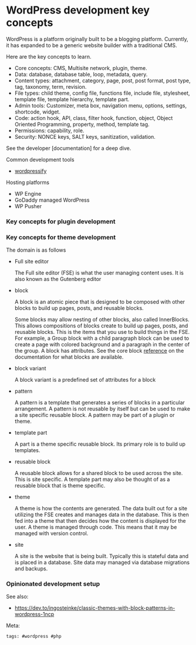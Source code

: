 # WordPress development key concepts

WordPress is a platform originally built to be a blogging platform. Currently, it has expanded to be a generic website builder with a traditional CMS.

Here are the key concepts to learn.

- Core concepts: CMS, Multisite network, plugin, theme.
- Data: database, database table, loop, metadata, query.
- Content types: attachment, category, page, post, post format, post
  type, tag, taxonomy, term, revision.
- File types: child theme, config file, functions file, include file,
  stylesheet, template file, template hierarchy, template part.
- Admin tools: Customizer, meta box, navigation menu, options, settings,
  shortcode, widget.
- Code: action hook, API, class, filter hook, function, object, Object
  Oriented Programming, property, method, template tag.
- Permissions: capability, role.
- Security: NONCE keys, SALT keys, sanitization, validation.

See the developer [documentation] for a deep dive.

Common development tools

- [wordpressify]

Hosting platforms

- WP Engine
- GoDaddy managed WordPress
- WP Pusher

[wordpressify]: https://www.wordpressify.co/
[documention]: https://developer.wordpress.org/

### Key concepts for plugin development

### Key concepts for theme development

The domain is as follows

- Full site editor

  The Full site editor (FSE) is what the user managing content uses. It
  is also known as the Gutenberg editor

- block

  A block is an atomic piece that is designed to be composed with other
  blocks to build up pages, posts, and reusable blocks.

  Some blocks may allow nesting of other blocks, also called
  InnerBlocks. This allows compositions of blocks create to build up
  pages, posts, and reusable blocks. This is the items that you use to
  build things in the FSE. For example, a Group block with a child
  paragraph block can be used to create a page with colored background
  and a paragraph in the center of the group. A block has attributes.
  See the core block [reference] on the documentation for what blocks
  are available.

  [reference]: https://developer.wordpress.org/block-editor/reference-guides/core-blocks/

- block variant

  A block variant is a predefined set of attributes for a block

- pattern

  A pattern is a template that generates a series of blocks in a
  particular arrangement. A pattern is not reusable by itself but can
  be used to make a site specific reusable block. A pattern may be part
  of a plugin or theme.

- template part

  A part is a theme specific reusable block. Its primary role is to
  build up templates.

- reusable block

  A reusable block allows for a shared block to be used across the site.
  This is site specific. A template part may also be thought of as a
  reusable block that is theme specific.

- theme

  A theme is how the contents are generated. The data built out for a
  site utilizing the FSE creates and manages data in the database. This
  is then fed into a theme that then decides how the content is
  displayed for the user. A theme is managed through code. This means
  that it may be managed with version control.

- site

  A site is the website that is being built. Typically this is stateful
  data and is placed in a database. Site data may managed via database
  migrations and backups.

[key conepts]: https://developer.wordpress.org/block-editor/explanations/architecture/key-concepts/

### Opinionated development setup



See also:

- https://dev.to/ingosteinke/classic-themes-with-block-patterns-in-wordpress-1ncp

Meta:

    tags: #wordpress #php
